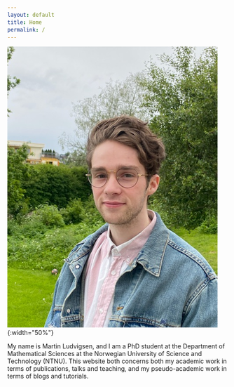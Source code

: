 ```yaml
---
layout: default
title: Home
permalink: /
---
```


![me](/assets/images/me.jpg){:width="50%"}

My name is Martin Ludvigsen, and I am a PhD student at the Department of Mathematical Sciences at the Norwegian University of Science and Technology (NTNU).
This website both concerns both my academic work in terms of publications, talks and teaching, and my pseudo-academic work in terms of blogs and tutorials.
